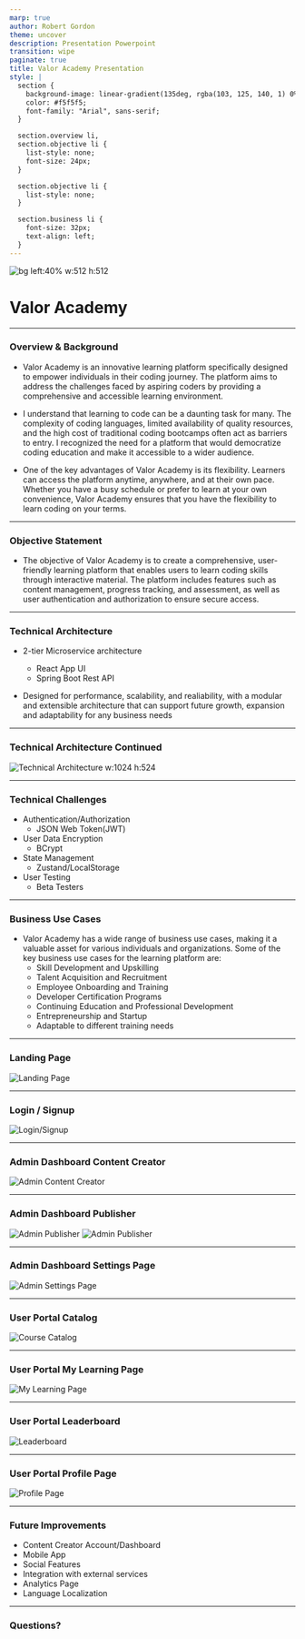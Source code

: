 ```yaml
---
marp: true
author: Robert Gordon
theme: uncover
description: Presentation Powerpoint
transition: wipe
paginate: true
title: Valor Academy Presentation
style: |
  section {
    background-image: linear-gradient(135deg, rgba(103, 125, 140, 1) 0%, rgba(172, 169, 164, 1) 100%);
    color: #f5f5f5;
    font-family: "Arial", sans-serif;
  }

  section.overview li,
  section.objective li {
    list-style: none;
    font-size: 24px;
  }

  section.objective li {
    list-style: none;
  }

  section.business li {
    font-size: 32px;
    text-align: left;
  }
---
```

<!-- _paginate: skip -->

![bg left:40% w:512 h:512](client/public/resources/valorAcademy_logo.png)

# Valor Academy

---
<!-- _class: overview -->
### Overview & Background

- Valor Academy is an innovative learning platform specifically designed to empower individuals in their coding journey. The platform aims to address the challenges faced by aspiring coders by providing a comprehensive and accessible learning environment.

- I understand that learning to code can be a daunting task for many. The complexity of coding languages, limited availability of quality resources, and the high cost of traditional coding bootcamps often act as barriers to entry. I recognized the need for a platform that would democratize coding education and make it accessible to a wider audience.

- One of the key advantages of Valor Academy is its flexibility. Learners can access the platform anytime, anywhere, and at their own pace. Whether you have a busy schedule or prefer to learn at your own convenience, Valor Academy ensures that you have the flexibility to learn coding on your terms.

---
<!-- _class: objective -->
### Objective Statement

- The objective of Valor Academy is to create a comprehensive, user-friendly learning platform that enables users to learn coding skills through interactive material. The platform includes features such as content management, progress tracking, and assessment, as well as user authentication and authorization to ensure secure access.

---
### Technical Architecture

- 2-tier Microservice architecture
  - React App UI
  - Spring Boot Rest API 

- Designed for performance, scalability, and realiability, with a modular and extensible architecture that can support future growth, expansion and adaptability for any business needs

---

### Technical Architecture Continued

![Technical Architecture w:1024 h:524](client/public/resources/ValorAcademyTechnicalArchitectureDiagram.jpg)

---
### Technical Challenges

- Authentication/Authorization
  - JSON Web Token(JWT)
- User Data Encryption
  - BCrypt
- State Management
  - Zustand/LocalStorage
- User Testing
  - Beta Testers

---
<!-- _class: business -->
### Business Use Cases

- Valor Academy has a wide range of business use cases, making it a valuable asset for various individuals and organizations. Some of the key business use cases for the learning platform are:
  - Skill Development and Upskilling
  - Talent Acquisition and Recruitment
  - Employee Onboarding and Training
  - Developer Certification Programs
  - Continuing Education and Professional Development
  - Entrepreneurship and Startup
  - Adaptable to different training needs
---

### Landing Page
<!-- TODO: Add Image -->
![Landing Page](client/public/resources/landingPage.jpg)

---

### Login / Signup
<!-- TODO: Add Image -->
![Login/Signup](client/public/resources/loginSignup.jpg)

---

### Admin Dashboard Content Creator
<!-- TODO: Add Image -->
![Admin Content Creator](client/public/resources/contentCreator.jpg)


---

### Admin Dashboard Publisher
<!-- TODO: Add Images -->
![Admin Publisher](client/public/resources/publisher.jpg)
![Admin Publisher](client/public/resources/publisherPreview.jpg)


---

### Admin Dashboard Settings Page
<!-- TODO: Add Image -->
![Admin Settings Page](client/public/resources/settingsPage.jpg)


---

### User Portal Catalog
<!-- TODO: Add Image -->
![Course Catalog](client/public/resources/courseCatalog.jpg)


---

### User Portal My Learning Page
<!-- TODO: Add Image -->
![My Learning Page](client/public/resources/myLearning.jpg)


---

### User Portal Leaderboard
<!-- TODO: Add Image -->
![Leaderboard](client/public/resources/leaderboard.jpg)


---
### User Portal Profile Page
<!-- TODO: Add Image -->
![Profile Page](client/public/resources/profile.jpg)


---

### Future Improvements

- Content Creator Account/Dashboard
- Mobile App
- Social Features
- Integration with external services
- Analytics Page
- Language Localization

---
<!-- _paginate: skip -->
### Questions?